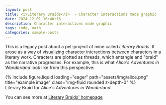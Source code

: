 ```yaml
---
layout: post
title: <i>Literary Braids</i>  - Character interactions made graphic
date: 2024-12-01 16:40:16
description: Character interactions made graphic
tags: code, math
categories: sample-posts
---
```


This is a legacy post about a pet-project of mine called *Literary Braids*. It arose as a way of visualizing character interactions between characters in a literary work. Chracters are plotted as threads, which entangle and "braid" as the narrative progresses. For example, this is what *Alice's Adventures in Wonderland* look like from this perspective: 

<div class="row">
    <div class="col-sm mt-3 mt-md-0">
        {% include figure.liquid loading="eager" path="assets/img/alice.png" title="example image" class="img-fluid rounded z-depth-0" %}
    </div>
</div>
<div class="caption">
    Literary Braid for <i>Alice's Adventures in Wonderland</i>.
</div>

You can see more at [Literary Braids' homepage](https://literarybraids.github.io/blog/)
